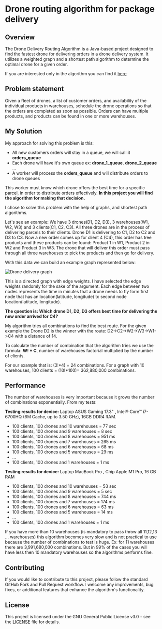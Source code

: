 # Drone routing algorithm for package delivery
## Overview
The Drone Delivery Routing Algorithm is a Java-based project designed to find the fastest drone for delivering orders 
in a drone delivery system. It utilizes a weighted graph and a shortest path algorithm to determine the optimal drone for a given order.

If you are interested only in the algorithm you can find it [here](src/main/java/org/godari/dronedelivery/services/algorithm/ShortestPathAlgorithmService.java)

## Problem statement 
Given a fleet of drones, a list of customer orders, and availability of the individual products in warehouses,
schedule the drone operations so that the orders are completed as soon as possible.
Orders can have multiple products, and products can be found in one or more warehouses.

## My Solution
My approach for solving this problem is this:
- All new customers orders will stay in a queue, we will call it **orders_queue**
- Each drone will have it's own queue ex: **drone_1_queue**, **drone_2_queue** ...
- A worker will process the **orders_queue** and will distribute orders to drone queues

This worker must know which drone offers the best time for a specific parcel, in order to distribute orders effectively. 
**In this project you will find the algorithm for making that decision.**

I chose to solve this problem with the help of graphs, and shortest path algorithms.

Let's see an example: We have 3 drones(D1, D2, D3), 3 warehouses(W1, W2, W3) and 3 clients(C1, C2, C3). 
All three drones are in the process of delivering parcels to their clients.
Drone D1 is delivering to C1, D2 to C2 and D3 to C3. Now a new order comes up for client 4 (C4), this order has tree products 
and these products can be found: Product 1 in W1, Product 2 in W2 and Product 3 in W3. 
The drone that will deliver this order must pass through all three warehouses to pick the products and then go for delivery.

With this data we can build an example graph represented below:

![Drone delivery graph](/docs/graph.png?raw=true "Drone delivery graph")

This is a directed graph with edge weights. I have selected the edge weights randomly for the sake of the argument.
Each edge between two nodes represents the time in minutes that a drone 
needs to fly form first node that has an location(latitude, longitude) to second node location(latitude, longitude).

**The question is: Which drone D1, D2, D3 offers best time for delivering the new order arrived for C4?** 

My algorithm tries all combinations to find the best route. 
For the given example the Drone D2 is the winner with the route: D2->C2->W2->W3->W1->C4 with a distance of 14. 

To calculate the number of combination that the algorithm tries we use the formula: **W! * C**, number of warehouses factorial 
multiplied by the number of clients.

For our example that is: (3!*4) = 24 combinations.
For a graph with 10 warehouses, 100 clients = (10!*100)= 362,880,000 combinations.

## Performance
The number of warehouses is very important because it grows the number of combinations exponentially. From my tests:

**Testing results for device:** Laptop ASUS Gaming 17.3" , Intel® Core™ i7-6700HQ (6M Cache, up to 3.50 GHz), 16GB DDR4 RAM.

- 100 clients, 100 drones and 10 warehouses = 77 sec
- 100 clients, 100 drones and 9 warehouses = 8 sec
- 100 clients, 100 drones and 8 warehouses = 951 ms
- 100 clients, 100 drones and 7 warehouses = 265 ms
- 100 clients, 100 drones and 6 warehouses = 68 ms
- 100 clients, 100 drones and 5 warehouses = 29 ms
- ...
- 100 clients, 100 drones and 1 warehouses = 1 ms

**Testing results for device:** Laptop MacBook Pro , Chip Apple M1 Pro, 16 GB RAM

- 100 clients, 100 drones and 10 warehouses = 53 sec
- 100 clients, 100 drones and 9 warehouses = 5 sec
- 100 clients, 100 drones and 8 warehouses = 744 ms
- 100 clients, 100 drones and 7 warehouses = 174 ms
- 100 clients, 100 drones and 6 warehouses = 63 ms
- 100 clients, 100 drones and 5 warehouses = 14 ms
- ...
- 100 clients, 100 drones and 1 warehouses = 1 ms


If you have more than 10 warehouses (is mandatory to pass throw all 11,12,13 ... warehouses) this algorithm becomes very slow and is not practical to use
because the number of combinations to test is huge. Ex: for 11 warehouses there are 3,991,680,000 combinations.
But in 99% of the cases you will have less then 10 mandatory warehouses so the algorithms performs fine.


## Contributing
If you would like to contribute to this project, please follow the standard GitHub Fork and Pull Request workflow. 
I welcome any improvements, bug fixes, or additional features that enhance the algorithm's functionality.

## License
This project is licensed under the GNU General Public License v3.0 - see the [LICENSE](LICENCE) file for details.